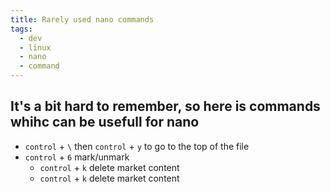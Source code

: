 ```yaml
---
title: Rarely used nano commands
tags:
  - dev
  - linux
  - nano
  - command
---
```


## It's a bit hard to remember, so here is commands whihc can be usefull for nano

- `control` + `\` then `control` + `y` to go to the top of the file
- `control` + `6` mark/unmark
  - `control` + `k` delete market content
  - `control` + `k` delete market content
